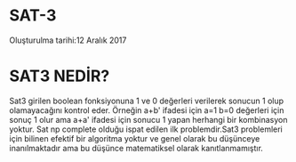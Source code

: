 # SAT-3
Oluşturulma tarihi:12 ‎Aralık ‎2017 ‎

# SAT3 NEDİR?
Sat3 girilen boolean fonksiyonuna 1 ve 0 değerleri verilerek sonucun 1 olup olamayacağını kontrol eder.
Örneğin a+b' ifadesi için a=1 b=0 değerleri için sonuç 1 olur ama a+a' ifadesi için sonucu 1 yapan herhangi bir  kombinasyon yoktur.
Sat np complete olduğu ispat edilen  ilk problemdir.Sat3 problemleri için bilinen efektif bir algoritma yoktur ve genel olarak bu düşünceye inanılmaktadır ama bu düşünce matematiksel olarak kanıtlanmamıştır.

